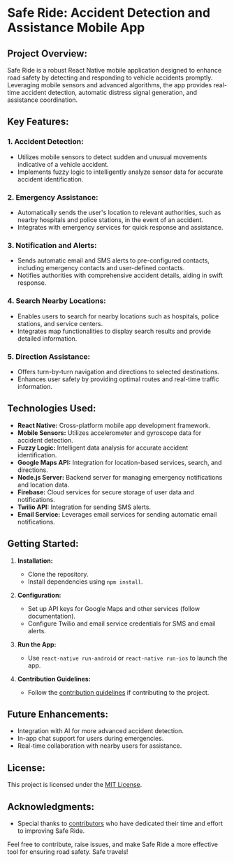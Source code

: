 # Safe Ride: Accident Detection and Assistance Mobile App

## Project Overview:

Safe Ride is a robust React Native mobile application designed to enhance road safety by detecting and responding to vehicle accidents promptly. Leveraging mobile sensors and advanced algorithms, the app provides real-time accident detection, automatic distress signal generation, and assistance coordination.

## Key Features:

### 1. **Accident Detection:**
   - Utilizes mobile sensors to detect sudden and unusual movements indicative of a vehicle accident.
   - Implements fuzzy logic to intelligently analyze sensor data for accurate accident identification.

### 2. **Emergency Assistance:**
   - Automatically sends the user's location to relevant authorities, such as nearby hospitals and police stations, in the event of an accident.
   - Integrates with emergency services for quick response and assistance.

### 3. **Notification and Alerts:**
   - Sends automatic email and SMS alerts to pre-configured contacts, including emergency contacts and user-defined contacts.
   - Notifies authorities with comprehensive accident details, aiding in swift response.

### 4. **Search Nearby Locations:**
   - Enables users to search for nearby locations such as hospitals, police stations, and service centers.
   - Integrates map functionalities to display search results and provide detailed information.

### 5. **Direction Assistance:**
   - Offers turn-by-turn navigation and directions to selected destinations.
   - Enhances user safety by providing optimal routes and real-time traffic information.

## Technologies Used:

- **React Native:** Cross-platform mobile app development framework.
- **Mobile Sensors:** Utilizes accelerometer and gyroscope data for accident detection.
- **Fuzzy Logic:** Intelligent data analysis for accurate accident identification.
- **Google Maps API:** Integration for location-based services, search, and directions.
- **Node.js Server:** Backend server for managing emergency notifications and location data.
- **Firebase:** Cloud services for secure storage of user data and notifications.
- **Twilio API:** Integration for sending SMS alerts.
- **Email Service:** Leverages email services for sending automatic email notifications.

## Getting Started:

1. **Installation:**
   - Clone the repository.
   - Install dependencies using `npm install`.

2. **Configuration:**
   - Set up API keys for Google Maps and other services (follow documentation).
   - Configure Twilio and email service credentials for SMS and email alerts.

3. **Run the App:**
   - Use `react-native run-android` or `react-native run-ios` to launch the app.

4. **Contribution Guidelines:**
   - Follow the [contribution guidelines](CONTRIBUTING.md) if contributing to the project.

## Future Enhancements:

- Integration with AI for more advanced accident detection.
- In-app chat support for users during emergencies.
- Real-time collaboration with nearby users for assistance.

## License:

This project is licensed under the [MIT License](LICENSE).

## Acknowledgments:

- Special thanks to [contributors](CONTRIBUTORS.md) who have dedicated their time and effort to improving Safe Ride.

Feel free to contribute, raise issues, and make Safe Ride a more effective tool for ensuring road safety. Safe travels!
